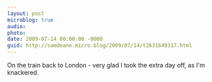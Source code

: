 ```yaml
---
layout: post
microblog: true
audio: 
photo: 
date: 2009-07-14 00:00:00 -0000
guid: http://samdeane.micro.blog/2009/07/14/t2631649317.html
---
```

On the train back to London - very glad I took the extra day off, as I'm knackered.
